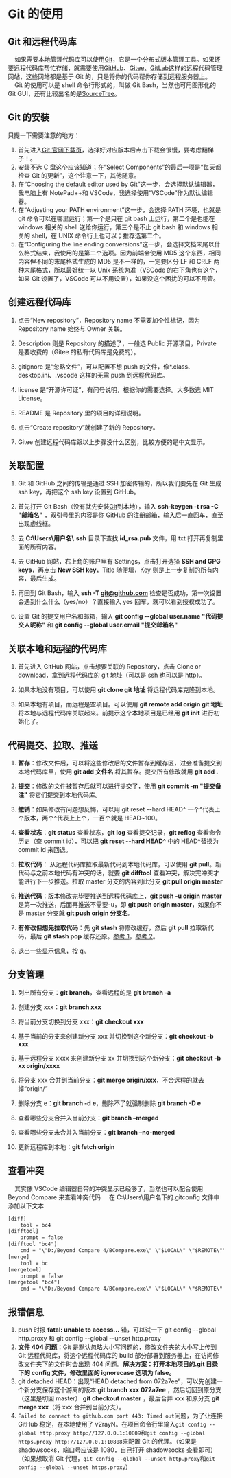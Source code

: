 # Git 的使用

## Git 和远程代码库

&nbsp;&nbsp;&nbsp;&nbsp;如果需要本地管理代码库可以使用[Git](https://git-scm.com/)，它是一个分布式版本管理工具。如果还要远程代码库帮忙存储，就需要使用[GitHub](https://github.com)、[Gitee](https://gitee.com)、[GitLab](https://about.gitlab.com/)这样的远程代码管理网站，这些网站都是基于 Git 的，只是将你的代码帮你存储到远程服务器上。  
&nbsp;&nbsp;&nbsp;&nbsp;Git 的使用可以是 shell 命令行形式的，叫做 Git Bash，当然也可用图形化的 Git GUI，还有比较出名的是[SourceTree](https://www.sourcetreeapp.com/)。

## Git 的安装

只提一下需要注意的地方：

1. 首先进入[Git 官网下载页](https://git-scm.com/downloads)，选择好对应版本后点击下载会很慢，要考虑翻梯子！。
2. 安装不选 C 盘这个应该知道；在“Select Components”的最后一项是“每天都检查 Git 的更新”，这个注意一下，其他随意。
3. 在“Choosing the default editor used by Git”这一步，会选择默认编辑器，我电脑上有 NotePad++和 VSCode，我选择使用“VSCode”作为默认编辑器。
4. 在“Adjusting your PATH environment”这一步，会选择 PATH 环境，也就是 git 命令可以在哪里运行；第一个是只在 git bash 上运行，第二个是也能在 windows 相关的 shell 送给你运行，第三个是不止 git bash 和 windows 相关的 shell，在 UNIX 命令行上也可以；推荐选第二个。
5. 在“Configuring the line ending conversions”这一步，会选择文档末尾以什么格式结束，我使用的是第二个选项。因为前端会使用 MD5 这个东西，相同内容但不同的末尾格式生成的 MD5 是不一样的，一定要区分 LF 和 CRLF 两种末尾格式，所以最好统一以 Unix 系统为准（VSCode 的右下角也有这个，如果 Git 设置了，VSCode 可以不用设置），如果没这个困扰的可以不用管。

## 创建远程代码库

1. 点击“New repository”，Repository name 不需要加个性标记，因为 Repository name 始终与 Owner 关联。

2. Description 则是 Repository 的描述了，一般选 Public 开源项目，Private 是要收费的（Gitee 的私有代码库是免费的）。

3. gitignore 是“忽略文件”，可以配置不想 push 的文件，像\*.class、desktop.ini、.vscode 这样的无需 push 到远程代码库。

4. license 是“开源许可证”，有问号说明，根据你的需要选择。大多数选 MIT License。

5. README 是 Repository 里的项目的详细说明。

6. 点击“Create repository”就创建了新的 Repository。

7. Gitee 创建远程代码库跟以上步骤没什么区别，比较方便的是中文显示。

## 关联配置

1. Git 和 GitHub 之间的传输是通过 SSH 加密传输的，所以我们要先在 Git 生成 ssh key，再把这个 ssh key 设置到 GitHub。

2. 首先打开 Git Bash（没有就先安装[Git](https://git-scm.com/)到本地），输入 **ssh-keygen -t rsa -C "邮箱名"** ，双引号里的内容是你 GitHub 的注册邮箱，输入后一直回车，直至出现虚线框。

3. 去 **C:\Users\用户名\\.ssh** 目录下查找 **id_rsa.pub** 文件，用 txt 打开再复制里面的所有内容。

4. 去 GitHub 网站，右上角的账户里有 Settings，点击打开选择 **SSH and GPG keys**，再点击 **New SSH key**，Title 随便填，Key 则是上一步复制的所有内容，最后生成。

5. 再回到 Git Bash，输入 **ssh -T git@github.com** 检查是否成功，第一次设置会遇到什么什么（yes/no）？直接输入 yes 回车，就可以看到授权成功了。

6. 设置 Git 的提交用户名和邮箱，输入 **git config --global user.name "代码提交人昵称"** 和 **git config --global user.email "提交邮箱名"**

## 关联本地和远程的代码库

1. 首先进入 GitHub 网站，点击想要关联的 Repository，点击 Clone or download，拿到远程代码库的 git 地址（可以是 ssh 也可以是 http）。

2. 如果本地没有项目，可以使用 **git clone git 地址** 将远程代码库克隆到本地。

3. 如果本地有项目，而远程是空项目。可以使用 **git remote add origin git 地址** 将本地与远程代码库关联起来。前提示这个本地项目是已经用 **git init** 进行初始化了。

## 代码提交、拉取、推送

1. **暂存**：修改文件后，可以将这些修改后的文件暂存到缓存区，过会准备提交到本地代码库里，使用 **git add 文件名** 将其暂存。提交所有修改就用 **git add .**

2. **提交**：修改的文件被暂存后就可以进行提交了，使用 **git commit -m "提交备注"** 将它们提交到本地代码库。

3. **撤销**：如果修改有问题想反悔，可以用 git reset --hard HEAD^ 一个^代表上个版本，两个^代表上上个，一百个就是 HEAD~100。

4. **查看状态**：**git status** 查看状态，**git log** 查看提交记录，**git reflog** 查看命令历史（查 commit id），可以把 **git reset --hard HEAD^** 中的 HEAD^替换为 commit id 来回退。

5. **拉取代码**： 从远程代码库拉取最新代码到本地代码库，可以使用 **git pull**。新代码与之前本地代码有冲突的话，就要 **git difftool** 查看冲突，解决完冲突才能进行下一步推送。拉取 master 分支的内容到此分支 **git pull origin master**

6. **推送代码**：版本修改完毕要推送到远程代码库上，**git push -u origin master** 是第一次推送，后面再推送不需要-u，即 **git push origin master**，如果你不是 master 分支就 **git push origin 分支名**。

7. **有修改但想先拉取代码**：先 **git stash** 将修改缓存，然后 **git pull** 拉取新代码，最后 **git stash pop** 缓存还原。[参考 1](https://blog.csdn.net/u014536527/article/details/83069636)，[参考 2](https://blog.csdn.net/fan12389/article/details/105378887)。

8. 退出一些显示信息，按 q。

## 分支管理

1. 列出所有分支：**git branch**，查看远程的是 **git branch -a**

2. 创建分支 xxx：**git branch xxx**

3. 将当前分支切换到分支 xxx：**git checkout xxx**

4. 基于当前的分支来创建新分支 xxx 并切换到这个新分支：**git checkout -b xxx**

5. 基于远程分支 xxxx 来创建新分支 xx 并切换到这个新分支：**git checkout -b xx origin/xxxx**

6. 将分支 xxx 合并到当前分支：**git merge origin/xxx**，不合远程的就去掉“origin/”

7. 删除分支 e：**git branch -d e**，删除不了就强制删除 **git branch -D e**

8. 查看哪些分支合并入当前分支：**git branch –merged**

9. 查看哪些分支未合并入当前分支：**git branch –no-merged**

10. 更新远程库到本地：**git fetch origin**

## 查看冲突

&nbsp;&nbsp;&nbsp;&nbsp;其实像 VSCode 编辑器自带的冲突显示已经够了，当然也可以配合使用 Beyond Compare 来查看冲突代码
&nbsp;&nbsp;&nbsp;&nbsp;在 C:\Users\用户名下的.gitconfig 文件中添加以下文本

```txt
[diff]
    tool = bc4
[difftool]
    prompt = false
[difftool "bc4"]
    cmd = "\"D:/Beyond Compare 4/BCompare.exe\" \"$LOCAL\" \"$REMOTE\""
[merge]
    tool = bc
[mergetool]
    prompt = false
[mergetool "bc4"]
    cmd = "\"D:/Beyond Compare 4/BCompare.exe\" \"$LOCAL\" \"$REMOTE\" \"$BASE\" \"$MERGED\""
```

## 报错信息

1. push 时报 **fatal: unable to access...** 错，可以试一下 git config --global http.proxy 和 git config --global --unset http.proxy
2. **文件 404 问题**：Git 是默认忽略大小写问题的，修改文件夹的大小写上传到 Git 远程代码库，将这个远程代码库的 build 部分部署到服务器上，在访问修改文件夹下的文件时会出现 404 问题。**解决方案：打开本地项目的.git 目录下的 config 文件，修改里面的 ignorecase 选项为 false。**
3. git detached HEAD：出现“HEAD detached from 072a7ee”，可以先创建一个新分支保存这个游离的版本 **git branch xxx 072a7ee** ，然后切回到原分支（这里是切回 master） **git checkout master** ，最后合并 xxx 和原分支 **git merge xxx**（将 xxx 合并到当前分支）。
4. `Failed to connect to github.com port 443: Timed out`问题，为了让连接 GitHub 稳定，在本地使用了 v2rayN。在项目命令行里输入`git config --global http.proxy http://127.0.0.1:10809`和`git config --global https.proxy http://127.0.0.1:10808`来配置 Git 的代理。（如果是 shadowsocks，端口号应该是 1080，自己打开 shadowsocks 查看即可）（如果想取消 Git 代理，`git config --global --unset http.proxy`和`git config --global --unset https.proxy`）
